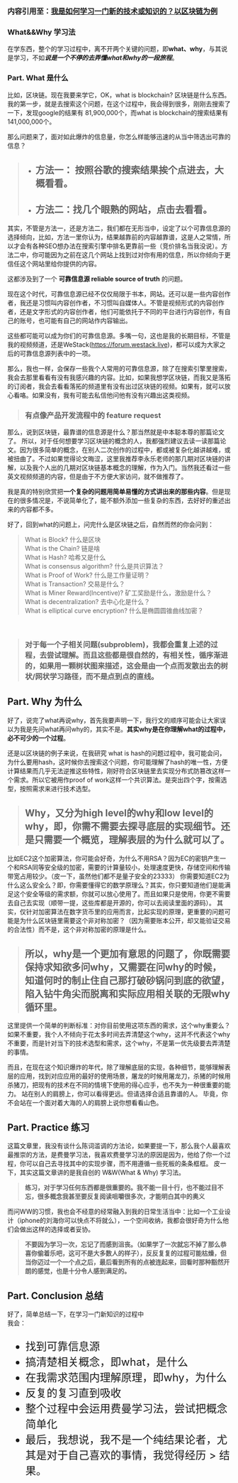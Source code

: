 ### 内容引用至：[我是如何学习一门新的技术或知识的？以区块链为例](https://forum.westack.live/t/topic/274?u=mo3et)


### What&&Why 学习法
在学东西，整个的学习过程中，离不开两个关键的问题，即**what、why**，与其说是学习，不如***说是一个不停的去弄懂what和why的一段旅程***。

### Part. What 是什么
比如，区块链。现在我要来学它，OK，what is blockchain? 区块链是什么东西。
我的第一步，就是去搜索这个问题，在这个过程中，我会得到很多，刚刚去搜索了一下，发现google的结果有 81,900,000个，而what is blockchain的搜索结果有141,000,000个。

那么问题来了，面对如此爆炸的信息量，你怎么样能够迅速的从当中筛选出可靠的信息？

>- ## 方法一： 按照谷歌的搜索结果挨个点进去，大概看看。
>- ## 方法二：找几个眼熟的网站，点击去看看。  


其实，不管是方法一，还是方法二，我们都在无形当中，设定了以个可靠信息源的选择倾向，比如，方法一里你认为，结果越靠前的内容越靠谱，这是人之常情，所以才会有各种SEO想办法在搜索引擎中排名更靠前一些（竞价排名当我没说）。方法二中，你可能因为之前在这几个网站上找到过对你有用的信息，所以你倾向于更信任这个网站里给你提供的内容。

这都涉及到了一个 **可靠信息源 reliable source of truth** 的问题。

现在这个时代，可靠信息源已经不仅仅局限于书本，网站。还可以是一些内容创作者，我还是习惯叫内容创作者，不习惯叫自媒体人。不管是视频形式的内容创作者，还是文字形式的内容创作者，他们可能依托于不同的平台进行内容创作，有自己的账号，也可能有自己的网站作内容输出。

这些都可能可以成为你们的可靠信息源。多嘴一句，这也是我的长期目标，不管是我的视频频道，还是WeStack(https://forum.westack.live)，都可以成为大家之后的可靠信息源列表中的一项。

那么，我也一样，会保存一些我个人常用的可靠信息源，除了在搜索引擎里搜索，我会去那里看看有没有我感兴趣的内容。比如，如果我想学区块链，而我又是落拓的订阅者，我会去看看落拓的频道里有没有出过区块链的视频。如果有，就可以放心看咯。如果没有，我有可能去私信他问他有没有兴趣出这类视频。 
> ### 有点像产品开发流程中的 feature request

那么，说到区块链，最靠谱的信息源是什么？那当然就是中本聪本尊的那篇论文了。
所以，对于任何想要学习区块链的概念的人，我都强烈建议去读一读那篇论文。因为很多简单的概念，在别人二次创作的过程中，都或被复杂化越讲越难，或被扭曲了。不过如果觉得论文晦涩，这里我推荐李永乐老师的那几期对区块链的讲解，以及我个人出的几期对区块链基本概念的理解，作为入门。当然我还看过一些英文视频频道的内容，但是由于不方便大家访问，就不做推荐了。

我是真的特别欣赏把**一个复杂的问题用简单易懂的方式讲出来的那些内容**。但是现在的很多情况是，不说简单化了，能不额外添加一些复杂的东西，去好好的重述出来的内容都不多。

好了，回到what的问题上，问完什么是区块链之后，自然而然的你会问到：

>What is Block? 什么是区块  
What is the Chain? 链是啥  
What is Hash? 哈希又是什么  
What is consensus algorithm? 什么是共识算法？  
What is Proof of Work? 什么是工作量证明？  
What is Transaction? 交易是什么？  
What is Miner Reward(Incentive)? 矿工奖励是什么，激励是什么？  
What is decentralization? 去中心化是什么？  
What is elliptical curve encryption? 什么是椭圆圆锥曲线加密？  

&emsp;


>### 对于每一个子相关问题(subproblem)，我都会重复上述的过程，去尝试理解。而且这些都是很自然的，有相关性，循序渐进的，如果用一颗树状图来描述，这会是由一个点而发散出去的树状/网状学习路径，而不是点到点的直线。

## Part. Why 为什么
好了，说完了what再说why，首先我要声明一下，我行文的顺序可能会让大家误以为我是先问what再问why的，其实不是。**其实why是在你理解what的过程中，必不可少的一个过程**。

还是以区块链的例子来说，在我研究 what is hash的问题过程中，我可能会问，为什么要用hash，这时候你去搜索这个问题，你可能理解了hash的唯一性，方便计算结果而几乎无法逆推这些特性，刚好符合区块链里去实现分布式防篡改这样一个需求。所以它被用作proof of work这样一个共识算法。是突出四个字，按需选型，按照需求来进行技术选型。

>## Why，又分为high level的why和low level的why，即，你需不需要去探寻底层的实现细节。还是只需要一个概览，理解表层的为什么就可以了。

比如EC2这个加密算法，你可能会好奇，为什么不用RSA？因为EC的密钥产生一个和RSA同等安全级的加密，需要的计算量较小，处理速度更快，存储空间和传输带宽占用较少。（皮一下，虽然他们都不是量子安全的23333）
你需要知道EC2为什么这么安全么？即，你需要懂得它的数学原理么？其实，你只要知道他们是能满足这个安全等级的需求额，你就可以放心使用了。而且如果只是使用，你更不需要去自己去实现（顺带一提，这些库都是开源的，你可以去阅读里面的源码）。
其实，仅针对加密算法在数字货币里的应用而言，比起实现的原理，更重要的问题可能是为什么区块链里需要这个非对称加密？（因为需要账本公开，却又能验证交易的合法性）而不是，这个非对称加密的原理是什么。

>## 所以，why是一个更加有意思的问题了，你既需要保持求知欲多问why，又需要在问why的时候，知道何时的制止住自己那打破砂锅问到底的欲望，陷入钻牛角尖而脱离和实际应用相关联的无限why循环里。
<!-- <font color =red></font> -->

这里提供一个简单的判断标准：对你目前使用这项东西的需求，这个why重要么？
如果不重要，我个人不倾向于花太多时间去弄清楚这个why，这并不代表这个why不重要，而是针对当下的技术选型和需求，这个why，不是第一优先级要去弄清楚的事情。

而且，在现在这个知识爆炸的年代，除了理解底层的实现，各种细节，能够理解表层的应用，找到对应应用的最好的使用场景，屠龙的时候用屠龙刀，杀猪的时候用杀猪刀，把现有的技术在不同的情境下使用的得心应手，也不失为一种很重要的能力。
站在别人的肩膀上，你可以看得更远。但请选择合适且靠谱的人。 毕竟，你不会站在一个面对着大海的人的肩膀上说你想看看山色。

## Part. Practice 练习
这篇文章里，我没有谈什么陈词滥调的方法论，如果要提一下，那么我个人最喜欢最推崇的方法，是费曼学习法，我喜欢费曼学习法的原因是因为，他给了你一个过程，你可以自己去寻找其中的实现步骤，而不用遵循一些死板的条条框框。
皮一下，其实这篇文章讲的是我自创的 W&W(What & Why) 学习法。

>**练习，对于学习任何东西都是很重要的。我不能一目十行，也不能过目不忘，很多概念我甚至要反复阅读咀嚼很多次，才能明白其中的奥义**  

而问WW的习惯，我也会不经意的经常融入到我的日常生活当中：比如一个工业设计（iphone的刘海你可以快点不将就么），一个空间收纳，我都会很好奇为什么他们会做出这样的选择或者妥协。

>**不要因为学习一次，忘记了而感到沮丧。（如果学了一次就忘不掉了那么恭喜你偷着乐吧，这可不是大多数人的样子），反反复复的过程可能枯燥，但当你迈过一个一个点之后，最后看到所有的点被连起来，回看时那种豁然开朗的感觉，也是十分令人感到满足的。**

## Part. Conclusion 总结
好了，简单总结一下，在学习一门新知识的过程中  
我会：

<font size=5>  

- 找到可靠信息源   
- 搞清楚相关概念，即what，是什么
- 在我需求范围内理解原理，即why，为什么
- 反复的复习直到吸收
- 整个过程中会运用费曼学习法，尝试把概念简单化
- 最后，我想说，我不是一个纯结果论者，尤其是对于自己喜欢的事情，我觉得经历 > 结果。
</font>